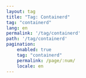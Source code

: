 ```yaml
---
layout: tag
title: "Tag: Containerd"
tag: "containerd"
lang: en
permalink: '/tag/containerd'
path: '/tag/containerd'
pagination:
    enabled: true
    tag: "containerd"
    permalink: /page/:num/
    locale: en
---
```

